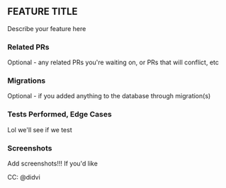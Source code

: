 ## FEATURE TITLE

Describe your feature here

### Related PRs

Optional - any related PRs you're waiting on, or PRs that will conflict, etc

### Migrations

Optional - if you added anything to the database through migration(s)

### Tests Performed, Edge Cases

Lol we'll see if we test

### Screenshots

Add screenshots!!! If you'd like

CC: @didvi